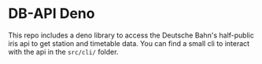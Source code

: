 # DB-API Deno

This repo includes a deno library to access the Deutsche Bahn's half-public iris
api to get station and timetable data. You can find a small cli to interact with
the api in the `src/cli/` folder.
